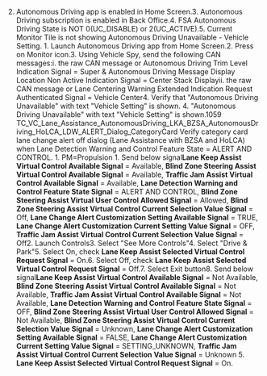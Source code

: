 2. Autonomous Driving app is enabled in Home Screen.3. Autonomous Driving subscription is enabled in Back Office.4. FSA Autonomous Driving State is NOT 0(UC_DISABLE) or 2(UC_ACTIVE).5. Current Monitor Tile is not showing Autonomous Driving Unavailable - Vehicle Setting. 1. Launch Autonomous Driving app from Home Screen.2. Press on Monitor icon.3. Using Vehicle Spy, send the following CAN messages:i. the raw CAN message or Autonomous Driving Trim Level Indication Signal = Super & Autonomous Driving Message Display Location Non Active Indication Signal = Center Stack Displayii. the raw CAN message or Lane Centering Warning Extended Indication Request Authenticated Signal = Vehicle Center4. Verify that "Autonomous Driving Unavailable" with text "Vehicle Setting" is shown. 4. "Autonomous Driving Unavailable" with text "Vehicle Setting" is shown.1059 TC_VC_Lane_Assistance_AutonomousDriving_LKA_BZSA_AutonomousDriving_HoLCA_LDW_ALERT_Dialog_CategoryCard Verify category card lane change alert off dialog (Lane Assistance with BZSA and HoLCA) when Lane Detection Warning and Control Feature State = ALERT AND CONTROL. 1. PM=Propulsion 1. Send below signal**Lane Keep Assist Virtual Control Available Signal** = Available, **Blind Zone Steering Assist Virtual Control Available Signal** = Available, **Traffic Jam Assist Virtual Control Available Signal** = Available, **Lane Detection Warning and Control Feature State Signal** = ALERT AND CONTROL, **Blind Zone Steering Assist Virtual User Control Allowed Signal** = Allowed, **Blind Zone Steering Assist Virtual Control Current Selection Value Signal** = Off, **Lane Change Alert Customization Setting Available Signal** = TRUE, **Lane Change Alert Customization Current Setting Value Signal** = OFF, **Traffic Jam Assist Virtual Control Current Selection Value Signal** = Off2. Launch Controls3. Select "See More Controls"4. Select "Drive & Park"5. Select On, check **Lane Keep Assist Selected Virtual Control Request Signal** = On.6. Select Off, check **Lane Keep Assist Selected Virtual Control Request Signal** = Off.7. Select Exit button8. Send below signal**Lane Keep Assist Virtual Control Available Signal** = Not Available, **Blind Zone Steering Assist Virtual Control Available Signal** = Not Available, **Traffic Jam Assist Virtual Control Available Signal** = Not Available, **Lane Detection Warning and Control Feature State Signal** = OFF, **Blind Zone Steering Assist Virtual User Control Allowed Signal** = Not Available, **Blind Zone Steering Assist Virtual Control Current Selection Value Signal** = Unknown, **Lane Change Alert Customization Setting Available Signal** = FALSE, **Lane Change Alert Customization Current Setting Value Signal** = SETTING_UNKNOWN, **Traffic Jam Assist Virtual Control Current Selection Value Signal** = Unknown 5. **Lane Keep Assist Selected Virtual Control Request Signal** = On.